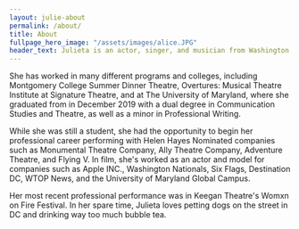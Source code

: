 ```yaml
---
layout: julie-about
permalink: /about/
title: About
fullpage_hero_image: "/assets/images/alice.JPG"
header_text: Julieta is an actor, singer, and musician from Washington D.C. 
---
```

She has worked in many different programs and colleges, including Montgomery College Summer Dinner Theatre, Overtures: Musical Theatre Institute at Signature Theatre, and at The University of Maryland, where she graduated from in December 2019 with a dual degree in Communication Studies and Theatre, as well as a minor in Professional Writing.

While she was still a student, she had the opportunity to begin her professional career performing with Helen Hayes Nominated companies such as Monumental Theatre Company, Ally Theatre Company, Adventure Theatre, and Flying V. In film, she's worked as an actor and model for companies such as Apple INC., Washington Nationals, Six Flags, Destination DC, WTOP News, and the University of Maryland Global Campus.

Her most recent professional performance was in Keegan Theatre's Womxn on Fire Festival. In her spare time, Julieta loves petting dogs on the street in DC and drinking way too much bubble tea.
